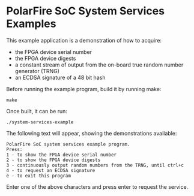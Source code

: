 # PolarFire SoC System Services Examples

This example application is a demonstration of how to acquire:   
- the FPGA device serial number
- the FPGA device digests
- a constant stream of output from the on-board true random number generator (TRNG)
- an ECDSA signature of a 48 bit hash

Before running the example program, build it by running make:
```
make
```
Once built, it can be run:

```
./system-services-example
```

The following text will appear, showing the demonstrations available:
```
PolarFire SoC system services example program.
Press:
1 - to show the FPGA device serial number
2 - to show the FPGA device digests
3 - continuously output random numbers from the TRNG, until ctrl+c
4 - to request an ECDSA signature
e - to exit this program
```

Enter one of the above characters and press enter to request the service.
